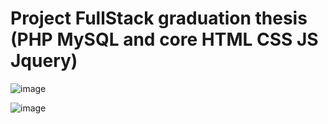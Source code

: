 # Project FullStack graduation thesis (PHP MySQL and core HTML CSS JS Jquery)

![image](https://github.com/Jonas-Hoang/jonasmusic/assets/66858257/b19ea7f2-e0a2-49d7-8a25-d54c7d54021e)

![image](https://github.com/Jonas-Hoang/jonasmusic/assets/66858257/db9142ab-312b-4213-9e96-b2cb8f3d465d)
